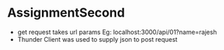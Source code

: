 # AssignmentSecond

* get request takes url params  Eg: localhost:3000/api/01?name=rajesh
* Thunder Client was used to supply json to post request 
